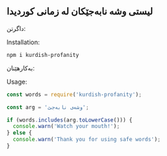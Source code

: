 ## لیستی وشە نابەجێکان لە زمانی کوردیدا

 

داگرتن:

Installation:
```console
npm i kurdish-profanity
```

بەکارهێنان:

Usage:

```javascript
const words = require('kurdish-profanity');

const arg = 'وشەی نابەجێ';

if (words.includes(arg.toLowerCase())) {
  console.warn('Watch your mouth!');
} else {
  console.warn('Thank you for using safe words');
}

```
